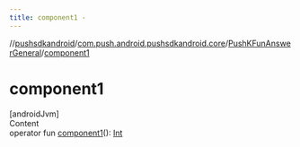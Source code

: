 ```yaml
---
title: component1 -
---
```

//[pushsdkandroid](../../index.md)/[com.push.android.pushsdkandroid.core](../index.md)/[PushKFunAnswerGeneral](index.md)/[component1](component1.md)



# component1  
[androidJvm]  
Content  
operator fun [component1](component1.md)(): [Int](https://kotlinlang.org/api/latest/jvm/stdlib/kotlin/-int/index.html)  



